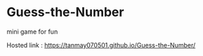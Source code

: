 # Guess-the-Number
mini game for fun

Hosted link : https://tanmay070501.github.io/Guess-the-Number/
